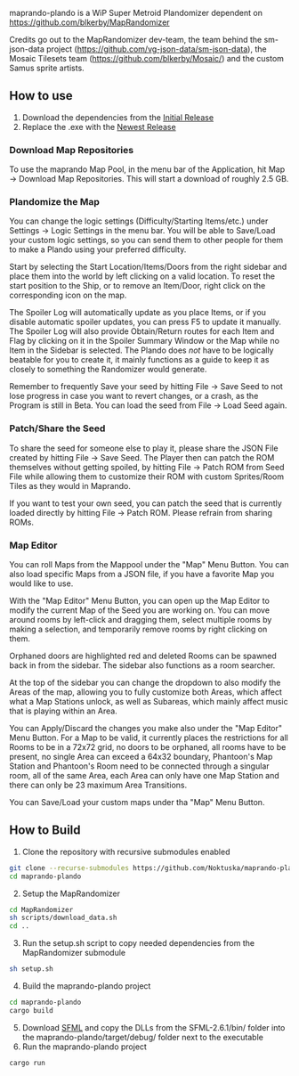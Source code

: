 maprando-plando is a WiP Super Metroid Plandomizer dependent on https://github.com/blkerby/MapRandomizer

Credits go out to the MapRandomizer dev-team, the team behind the sm-json-data project (https://github.com/vg-json-data/sm-json-data), the Mosaic Tilesets team (https://github.com/blkerby/Mosaic/) and the custom Samus sprite artists.

## How to use

1. Download the dependencies from the [Initial Release](https://github.com/Noktuska/maprando-plando/releases/tag/v0.1.0)
2. Replace the .exe with the [Newest Release](https://github.com/Noktuska/maprando-plando/releases)

### Download Map Repositories
To use the maprando Map Pool, in the menu bar of the Application, hit Map -> Download Map Repositories. This will start a download of roughly 2.5 GB.

### Plandomize the Map
You can change the logic settings (Difficulty/Starting Items/etc.) under Settings -> Logic Settings in the menu bar. You will be able to Save/Load your custom logic settings, so you can send them to other people for them to make a Plando using your preferred difficulty.

Start by selecting the Start Location/Items/Doors from the right sidebar and place them into the world by left clicking on a valid location. To reset the start position to the Ship, or to remove an Item/Door, right click on the corresponding icon on the map.

The Spoiler Log will automatically update as you place Items, or if you disable automatic spoiler updates, you can press F5 to update it manually. The Spoiler Log will also provide Obtain/Return routes for each Item and Flag by clicking on it in the Spoiler Summary Window or the Map while no Item in the Sidebar is selected. The Plando does *not* have to be logically beatable for you to create it, it mainly functions as a guide to keep it as closely to something the Randomizer would generate.

Remember to frequently Save your seed by hitting File -> Save Seed to not lose progress in case you want to revert changes, or a crash, as the Program is still in Beta. You can load the seed from File -> Load Seed again.

### Patch/Share the Seed
To share the seed for someone else to play it, please share the JSON File created by hitting File -> Save Seed. The Player then can patch the ROM themselves without getting spoiled, by hitting File -> Patch ROM from Seed File while allowing them to customize their ROM with custom Sprites/Room Tiles as they would in Maprando.

If you want to test your own seed, you can patch the seed that is currently loaded directly by hitting File -> Patch ROM. Please refrain from sharing ROMs.

### Map Editor
You can roll Maps from the Mappool under the "Map" Menu Button. You can also load specific Maps from a JSON file, if you have a favorite Map you would like to use.

With the "Map Editor" Menu Button, you can open up the Map Editor to modify the current Map of the Seed you are working on. You can move around rooms by left-click and dragging them, select multiple rooms by making a selection, and temporarily remove rooms by right clicking on them.

Orphaned doors are highlighted red and deleted Rooms can be spawned back in from the sidebar. The sidebar also functions as a room searcher.

At the top of the sidebar you can change the dropdown to also modify the Areas of the map, allowing you to fully customize both Areas, which affect what a Map Stations unlock, as well as Subareas, which mainly affect music that is playing within an Area.

You can Apply/Discard the changes you make also under the "Map Editor" Menu Button. For a Map to be valid, it currently places the restrictions for all Rooms to be in a 72x72 grid, no doors to be orphaned, all rooms have to be present, no single Area can exceed a 64x32 boundary, Phantoon's Map Station and Phantoon's Room need to be connected through a singular room, all of the same Area, each Area can only have one Map Station and there can only be 23 maximum Area Transitions.

You can Save/Load your custom maps under tha "Map" Menu Button.

## How to Build
1. Clone the repository with recursive submodules enabled
```sh
git clone --recurse-submodules https://github.com/Noktuska/maprando-plando.git
cd maprando-plando
```
2. Setup the MapRandomizer
```sh
cd MapRandomizer
sh scripts/download_data.sh
cd ..
```
3. Run the setup.sh script to copy needed dependencies from the MapRandomizer submodule
```sh
sh setup.sh
```
4. Build the maprando-plando project
```sh
cd maprando-plando
cargo build
```
5. Download [SFML](https://www.sfml-dev.org/download/sfml/2.6.1/) and copy the DLLs from the SFML-2.6.1/bin/ folder into the maprando-plando/target/debug/ folder next to the executable
6. Run the maprando-plando project
```sh
cargo run
```